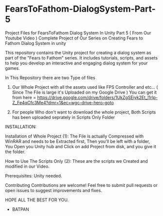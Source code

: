 # FearsToFathom-DialogSystem-Part-5
Project Files for FearsToFathom Dialog System In Unity Part 5 ( From Our Youtube Video )
Complete Project of Our Series on Creating Fears to Fathom Dialog System in unity 

This repository contains the Unity project for creating a dialog system as part of the "Fears to Fathom" series. It includes tutorials, scripts, and assets to help you develop an interactive and engaging dialog system for your games.

In This Repository there are two Type of files
1) Our Whole Project with all the assets used like FPS Controller and etc... ( Since The File is large it's Uploaded on my Google Drive ) You can get it from here = https://drive.google.com/drive/folders/1UkZgSEiyk2Et_l1rlp-Z_Fe4qCfc3Me4?dmr=1&ec=wgc-drive-hero-goto

2) For people Who don't want to download the whole project, Both Scripts has been uploaded seprately in Scripts Only Folder

INSTALLATION: 

Installation of Whole Project (1):
The File is actually Compressed with WinRAR and needs to be Extracted first,
Then you'll be left with a folder,
You Open you Unity hub and Click on add Project from disk, and you give it the folder.

How to Use The Scripts Only (2):
These are the scripts we Created and modified in our Video.

Prerequisites:
Unity needed.

Contributing
Contributions are welcome! Feel free to submit pull requests or open issues to suggest improvements and fixes.

HOPE ALL THE BEST FOR YOU.
 - BATPAN
